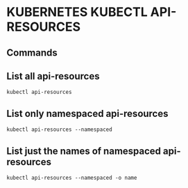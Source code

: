 # KUBERNETES KUBECTL API-RESOURCES

## Commands

## List all api-resources
`kubectl api-resources`

## List only namespaced api-resources
`kubectl api-resources --namespaced`

## List just the names of namespaced api-resources
`kubectl api-resources --namespaced -o name`